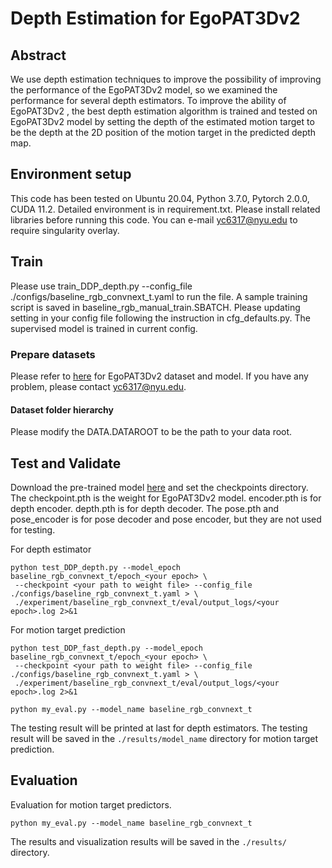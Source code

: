 # Depth Estimation for EgoPAT3Dv2


## Abstract
We use depth estimation techniques to improve the possibility of improving the performance of the EgoPAT3Dv2  model, so we examined the performance for several depth estimators. To improve the ability of EgoPAT3Dv2 , the best depth estimation algorithm is trained and tested on EgoPAT3Dv2 model by setting the depth of the estimated motion target to be the depth at the 2D position of the motion target in the predicted depth map.

## Environment setup
This code has been tested on Ubuntu 20.04, Python 3.7.0, Pytorch 2.0.0, CUDA 11.2. Detailed environment is in requirement.txt.
Please install related libraries before running this code. You can e-mail yc6317@nyu.edu to require singularity overlay.

## Train
Please use train_DDP_depth.py --config_file ./configs/baseline_rgb_convnext_t.yaml to run the file. A sample training script is saved in baseline_rgb_manual_train.SBATCH.
Please updating setting in your config file following the instruction in cfg_defaults.py. The supervised model is trained in current config.

### Prepare datasets
Please refer to [here](https://ai4ce.github.io/EgoPAT3Dv2/) for EgoPAT3Dv2 dataset and model. If you have any problem, please contact yc6317@nyu.edu.

#### Dataset folder hierarchy
Please modify the DATA.DATAROOT to be the path to your data root.

## Test and Validate
Download the pre-trained model [here](https://drive.google.com/drive/folders/1QTOZMX6zNO8-WMuHXZt4h5CXXnv_sewR?usp=sharing) and set the checkpoints directory.
The checkpoint.pth is the weight for EgoPAT3Dv2 model. encoder.pth is for depth encoder. depth.pth is for depth decoder. The pose.pth and pose_encoder is for pose decoder and pose encoder, but they are not used for testing.

For depth estimator
```
python test_DDP_depth.py --model_epoch baseline_rgb_convnext_t/epoch_<your epoch> \
 --checkpoint <your path to weight file> --config_file ./configs/baseline_rgb_convnext_t.yaml > \
 ./experiment/baseline_rgb_convnext_t/eval/output_logs/<your epoch>.log 2>&1
```


For motion target prediction
```
python test_DDP_fast_depth.py --model_epoch baseline_rgb_convnext_t/epoch_<your epoch> \
 --checkpoint <your path to weight file> --config_file ./configs/baseline_rgb_convnext_t.yaml > \
 ./experiment/baseline_rgb_convnext_t/eval/output_logs/<your epoch>.log 2>&1
```

```
python my_eval.py --model_name baseline_rgb_convnext_t
```

The testing result will be printed at last for depth estimators.
The testing result will be saved in the `./results/model_name` directory for motion target prediction.


## Evaluation
Evaluation for motion target predictors.

```
python my_eval.py --model_name baseline_rgb_convnext_t
```

The results and visualization results will be saved in the `./results/` directory.

